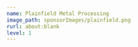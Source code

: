 ```yaml
---
name: Plainfield Metal Processing
image_path: sponsorImages/plainfield.png
rurl: about:blank
level: 1
---
```


